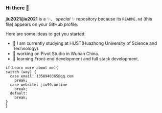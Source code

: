 ### Hi there 👋

**jiu2021/jiu2021** is a ✨、
_special_ ✨ repository because its `README.md` (this file) appears on your GitHub profile.

Here are some ideas to get you started:

- 👋 I am currently studying at HUST(Huazhong University of Science and Technology).
- 🔭 working on Pivot Studio in Wuhan China.
- 🌱 learning Front-end development and full stack development.
```
if(Learn more about me){
switch (way) {
  case email: 1358940365@qq.com
    break;
  case website: jiu99.online
    break;
  default:
    break;
}
}
```

